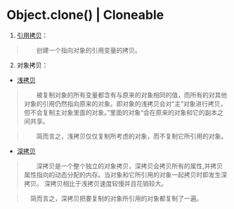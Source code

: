 # Object.clone() | Cloneable
1. [引用拷贝](https://github.com/MaugerWu/CloneDemo/blob/master/Copy.java)：
> &emsp;&emsp;创建一个指向对象的引用变量的拷贝。

2. 对象拷贝：
+ [浅拷贝](https://github.com/MaugerWu/CloneDemo/blob/master/ShallowCopy.java)
> &emsp;&emsp;被复制对象的所有变量都含有与原来的对象相同的值，而所有的对其他对象的引用仍然指向原来的对象。即对象的浅拷贝会对“主”对象进行拷贝，
 但不会复制主对象里面的对象。”里面的对象“会在原来的对象和它的副本之间共享。
  
 > &emsp;&emsp;简而言之，浅拷贝仅仅复制所考虑的对象，而不复制它所引用的对象。

+ [深拷贝](https://github.com/MaugerWu/CloneDemo/blob/master/DeepCopy.java)
> &emsp;&emsp;深拷贝是一个整个独立的对象拷贝，深拷贝会拷贝所有的属性,并拷贝属性指向的动态分配的内存。当对象和它所引用的对象一起拷贝时即发生深拷贝。
深拷贝相比于浅拷贝速度较慢并且花销较大。

> &emsp;简而言之，深拷贝把要复制的对象所引用的对象都复制了一遍。
